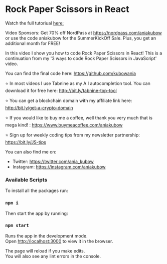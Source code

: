 # Rock Paper Scissors in React

Watch the full tutoriual [here:](https://www.youtube.com/watch?v=TIefmKAWMTo)

Video Sponsors: Get 70% off NordPass at https://nordpass.com/aniakubow or use the code aniakubow for the SummerKickOff Sale. Plus, you get an additional month for FREE!

In this video I show you how to code Rock Paper Scissors in React! This is a continuation from my '3 ways to code Rock Paper Scissors in JavaScript' video. 

You can find the final code here: https://github.com/kubowania

⭐ In most videos I use Tabnine as my A.I autocompletion tool. You can download it for free here: http://bit.ly/tabnine-top-tool

⭐ You can get a blockchain domain with my affiliate link here: http://bit.ly/get-a-crypto-domain

⭐ If you would like to buy me a coffee, well thank you very much that is mega kind! : https://www.buymeacoffee.com/aniakubow

⭐ Sign up for weekly coding tips from my newsletter partnership: https://bit.ly/JS-tips

You can also find me on:
* Twitter: https://twitter.com/ania_kubow
* Instagram: https://instagram.com/aniakubow



### Available Scripts

To install all the packages run:

### `npm i`

Then start the app by running:

### `npm start`

Runs the app in the development mode.\
Open [http://localhost:3000](http://localhost:3000) to view it in the browser.

The page will reload if you make edits.\
You will also see any lint errors in the console.
